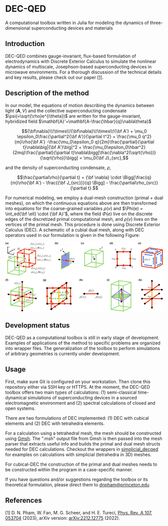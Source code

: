 # DEC-QED
A computational toolbox written in Julia for modeling the dynamics of three-dimensional superconducting devices and materials

## Introduction
DEC-QED combines gauge-invariant, flux-based formulation of electrodynamics with Discrete Exterior Calculus to simulate the nonlinear dynamics of multiscale, Josephson-based superconducting devices in microwave environments. For a thorough discussion of the technical details and key results, please check out our paper [[1]](#1).

## Description of the method
In our model, the equations of motion describing the dynamics between light $(\mathbf{A},V)$ and the collective superconducting condensate $\psi(=\sqrt{\rho}e^{i\theta})$ are written for the gauge-invariant, hybridized field $\mathbf{A}'=\mathbf{A-\frac{\hbar}{q}\nabla\theta}$ 

$${\bf\nabla}\\!\times\\!{\bf\nabla}\\!\times\\!{\bf A'} + \mu_0 \epsilon_0\frac{\partial^2{\bf A'}}{\partial t^2} + \frac{\mu_0 q^2}{m}\rho{\bf A'}  -\frac{\mu_0\epsilon_0 q}{2m}\frac{\partial}{\partial t}\nabla\big|{\bf A'}\big|^2 + \frac{\mu_0\epsilon_0\hbar^2}{2mq}\frac{\partial}{\partial t}\nabla\bigg[\frac{\nabla^2(\sqrt{\rho})}{\sqrt{\rho}}\bigg] =  \mu_0{\bf J}_{src},$$

and the density of superconducting condensate, $\rho$, 

$$\frac{\partial\rho}{\partial t}  = {\bf \nabla} \cdot \Bigg[\frac{q}{m}\rho{\bf A'}  - \frac{{\bf J_{src}}}{q} \Bigg] - \frac{\partial\rho_{src}}{\partial t}.$$

For numerical modeling, we employ a dual-mesh construction (primal + dual meshes), on which the continuous equations above are then transformed into equations for the coarse-grained variables $\rho(v)$ and $\Phi(e) = \int_ed{\bf \ell} \cdot {\bf A}'$, where the field $\Phi(e)$ live on the discrete edges of the discretized primal computational mesh, and $\rho(v)$ lives on the vertices of the primal mesh. This procedure is done using Discrete Exterior Calculus (DEC). A schematic of a cubial dual mesh, along with DEC operators used in our formulation is given in the following Figure:

![DEC schematics](/docs/figs/DualMesh_DEC_schematics_4.svg)

## Development status
DEC-QED as a computational toolbox is still in early stage of development. Examples of applications of the method to specific problems are organized into wrapper files. 
The generalization of the toolbox to perform simulations of arbitrary geometries is currently under development.

## Usage 
First, make sure Git is configured on your workstation. Then clone this repository either via SSH key or HTTPS.
At the moment, the DEC-QED toolbox offers two main types of calculations: (1) semi-classical time-dynamical simulations of superconducting devices in a sourced electromagnetic environment and (2) spectral calculations of closed and open systems.

There are two formulations of DEC implemented: (1) DEC with cubical elements and (2) DEC with tetrahedra elements. 

For a calculation using a tetrahedral mesh, the mesh should be constructed using [Gmsh](https://gmsh.info/). The ".msh" output file from Gmsh is then passed into the mesh parser that extracts useful info and builds the primal and dual mesh structs needed for DEC calculations. 
Checkout the wrappers in [simplicial_decqed](https://github.com/dnpham23/DEC-QED/tree/main/simplicial_decqed) for examples on calculations with simplicial (tetrahedra in 3D) meshes.

For cubical-DEC the construction of the primal and dual meshes needs to be constructed within the program in a case-specific manner. 

If you have questions and/or suggestions regarding the toolbox or its theoretical formulation, please direct them to dnpham@princeton.edu

## References
<a id="1">[1]</a> 
D. N. Pham, W. Fan, M. G. Scheer, and H. E. Tureci, [Phys. Rev. A 107, 053704](https://journals.aps.org/pra/abstract/10.1103/PhysRevA.107.053704) (2023),
arXiv version: [arXiv:2212.12775](https://arxiv.org/abs/2212.12775) (2022).

